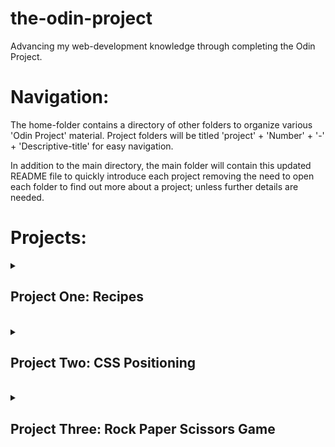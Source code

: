 # the-odin-project
<p>Advancing my web-development knowledge through completing the Odin Project.</p>

<h1>Navigation:</h1>
<p>The home-folder contains a directory of other folders to organize various 'Odin Project' material. Project folders will be titled 'project' + 'Number' + '-' + 'Descriptive-title' for easy navigation.</p>
<p>In addition to the main directory, the main folder will contain this updated README file to quickly introduce each project removing the need to open each folder to find out more about a project; unless further details are needed.</p>

<h1>Projects:</h1>

<details>
<summary><h2>Project One: Recipes</h2></summary>
<p>Project one demonstrates my understanding of HTML for adding content and structuring web-pages, this is a simple project simply to introduce the concept of HTML to new learners.</p>
<p>The project details are as follows:</p>
<ul>
<li><p>Create an unstyled web-page acting as a directory for other pages of recipes.<br>This demonstrates the following:</p>
<ol>
<li>An understanding of HTML structure and syntax, specifically tags such as Headings, Paragraphs, Links, and Lists.</li>
</li>
</ol>
</ul>
<br>
<a href="https://evan-alewine.github.io/the-odin-project/project1-Recipes/">Project Live Preview</a>
</details>
<br>

<details>
<summary><h2>Project Two: CSS Positioning</h2></summary>
<p>Project two demonstrates my understanding of CSS for styling web-pages and positioning content.</p>
<p>The project details are as follows:</p>
<ul>
<li><p>Create an styled web-page to represent <a href="https://cdn.statically.io/gh/TheOdinProject/curriculum/81a5d553f4073e593d23a6ab00d50eef8620796d/foundations/html_css/project/imgs/01.png">this page</a><br>This demonstrates the following:</p>
<ol>
<li>An understanding of CSS Positioning, including properties like display, padding, margins, and especially flex properties. </li>
</li>
<li>CSS formatting, and decoration with colors, borders, buttons, variable inputs var(--theme), and font changes.
</ol>
<br>
<p>Between this and project one, we have demonstrated a solid understanding of creating static websites.
</ul>
<br>
<a href="https://evan-alewine.github.io/the-odin-project/project2-CSSPosition/">Project Live Preview</a>
</details>
<br>

<details>
<summary><h2>Project Three: Rock Paper Scissors Game</h2></summary>
<p>Project Three demonstrates my understanding of JavaScript for modifying webpages on the user-end. While the project instructions wanted a text based game, I decided to go with a more UI focused vision.</p>
<p>The project details are as follows:</p>
<ul>
<li>Create a Rock Paper Scissors game, that randomly chooses the computer choice, takes the user input for the player choice, and determines the match outcome.
<ol>
<li>Create HTML Inputs, namely Radio Buttons to operate as User-Input</li>
<li>Use JavaScript to access HTML Elements by ID or Class, to conditionally modify CSS Styling, Classes, and Contents.</li>
<li>Use for-loop to adjust all elements with specified class, and nested IF statements to determine match outcome.</li>
</ol>
</li>
</ul>
<br>
<a href="https://evan-alewine.github.io/the-odin-project/project3-RockPaperScissors/">Project Live Preview</a>
</details>
<br>
